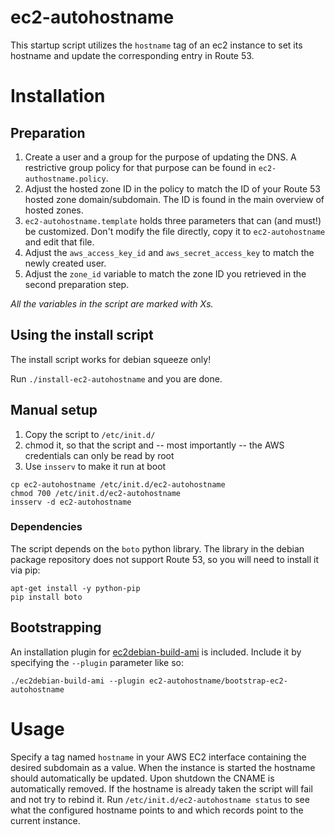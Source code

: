 ec2-autohostname
=====================

This startup script utilizes the `hostname` tag of an ec2 instance
to set its hostname and update the corresponding entry in Route 53.

# Installation #
## Preparation ##
1. Create a user and a group for the purpose of updating the DNS. A restrictive group policy for that purpose can be found in `ec2-authostname.policy`.
2. Adjust the hosted zone ID in the policy to match the ID of your Route 53 hosted zone domain/subdomain. The ID is found in the main overview of hosted zones.
3. ``ec2-autohostname.template`` holds three parameters that can (and must!) be customized. Don't modify the file directly, copy it to ``ec2-autohostname`` and edit that file.
4. Adjust the `aws_access_key_id` and `aws_secret_access_key` to match the newly created user.
5. Adjust the `zone_id` variable to match the zone ID you retrieved in the second preparation step.

*All the variables in the script are marked with Xs.*

## Using the install script ##
The install script works for debian squeeze only!

Run `./install-ec2-autohostname` and you are done.

## Manual setup ##

1. Copy the script to `/etc/init.d/`
2. chmod it, so that the script and -- most importantly -- the AWS credentials can only be read by root
3. Use `insserv` to make it run at boot

```
cp ec2-autohostname /etc/init.d/ec2-autohostname
chmod 700 /etc/init.d/ec2-autohostname
insserv -d ec2-autohostname
```

### Dependencies ###
The script depends on the `boto` python library.
The library in the debian package repository does not support Route 53, so you will need to install it via pip:
```
apt-get install -y python-pip
pip install boto
```

## Bootstrapping ##
An installation plugin for [ec2debian-build-ami](https://github.com/andsens/ec2debian-build-ami) is included.
Include it by specifying the `--plugin` parameter like so:
```
./ec2debian-build-ami --plugin ec2-autohostname/bootstrap-ec2-autohostname
```

# Usage #
Specify a tag named `hostname` in your AWS EC2 interface containing the desired subdomain as a value.
When the instance is started the hostname should automatically be updated.
Upon shutdown the CNAME is automatically removed.
If the hostname is already taken the script will fail and not try to rebind it.
Run `/etc/init.d/ec2-autohostname status` to see what the configured hostname points to and which records point to the current instance.
